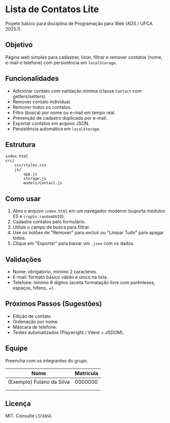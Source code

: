 # Lista de Contatos Lite

Projeto básico para disciplina de Programação para Web (ADS / UFCA 2025.1).

## Objetivo
Página web simples para cadastrar, listar, filtrar e remover contatos (nome, e-mail e telefone) com persistência em `localStorage`.

## Funcionalidades
- Adicionar contato com validação mínima (classe `Contact` com getters/setters).
- Remover contato individual.
- Remover todos os contatos.
- Filtro (busca) por nome ou e-mail em tempo real.
- Prevenção de cadastro duplicado por e-mail.
- Exportar contatos em arquivo JSON.
- Persistência automática em `localStorage`.

## Estrutura
```
index.html
src/
	css/styles.css
	js/
		app.js
		storage.js
		models/Contact.js
```

## Como usar
1. Abra o arquivo `index.html` em um navegador moderno (suporta módulos ES e `crypto.randomUUID`).
2. Cadastre contatos pelo formulário.
3. Utilize o campo de busca para filtrar.
4. Use os botões de "Remover" para excluir ou "Limpar Tudo" para apagar todos.
5. Clique em "Exportar" para baixar um `.json` com os dados.

## Validações
- Nome: obrigatório, mínimo 2 caracteres.
- E-mail: formato básico válido e único na lista.
- Telefone: mínimo 8 dígitos (aceita formatação livre com parênteses, espaços, hífens, +).

## Próximos Passos (Sugestões)
- Edição de contato.
- Ordenação por nome.
- Máscara de telefone.
- Testes automatizados (Playwright / Vitest + JSDOM).

## Equipe
Preencha com os integrantes do grupo.

| Nome | Matrícula |
|------|-----------|
| (Exemplo) Fulano da Silva | 0000000 |
|  |  |
|  |  |

## Licença
MIT. Consulte `LICENSE`.